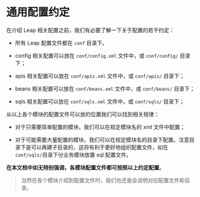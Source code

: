 # 通用配置约定

在介绍 Leap 相关配置之前，我们有必要了解一下关于配置的若干约定：

- 所有 Leap 配置文件都在 `conf` 目录下。

- config 相关配置可以放在 `conf/config.xml` 文件中，或 `conf/config/` 目录下；

- apis 相关配置可以放在 `conf/apis.xml` 文件中，或 `conf/apis/` 目录下；

- beans 相关配置可以放在 `conf/beans.xml` 文件中，或 `conf/beans/` 目录下；

- sqls 相关配置可以放在 `conf/sqls.xml` 文件中，或 `conf/sqls/` 目录下；

从以上各个模块的配置文件可以放的位置我们可以找到相关规律：

- 对于只需要简单配置的模块，我们可以在规定模块名的 xml 文件中配置；

- 对于可能需要大量配置的模块，我们可以在规定模块名的目录下配置。注意目录下是可以再建子目录的，这将有利于更好地组织配置文件，如在 `conf/sqls/`目录下分业务模块放置 sql 配置文件。

**在本文档中如无特别强调，各模块配置文件都可按照以上约定配置**。

> 当然在各个模块介绍到配置文件时，我们也还是会说明对应配置文件和目录。